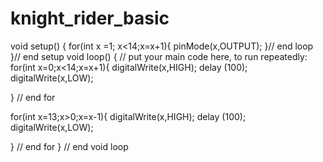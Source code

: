 # knight_rider_basic
void setup() {
 for(int x =1; x<14;x=x+1){
  pinMode(x,OUTPUT);
 }// end loop
 }// end setup
void loop() {
  // put your main code here, to run repeatedly:
for(int x=0;x<14;x=x+1){
digitalWrite(x,HIGH);
delay (100);
digitalWrite(x,LOW);

} // end for

for(int x=13;x>0;x=x-1){
digitalWrite(x,HIGH);
delay (100);
digitalWrite(x,LOW);

} // end for
} // end void loop
